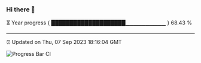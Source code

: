 ### Hi there 👋

⏳ Year progress { ████████████████████▁▁▁▁▁▁▁▁▁▁ } 68.43 %

---

⏰ Updated on Thu, 07 Sep 2023 18:16:04 GMT

![Progress Bar CI](https://github.com/liununu/liununu/workflows/Progress%20Bar%20CI/badge.svg)
